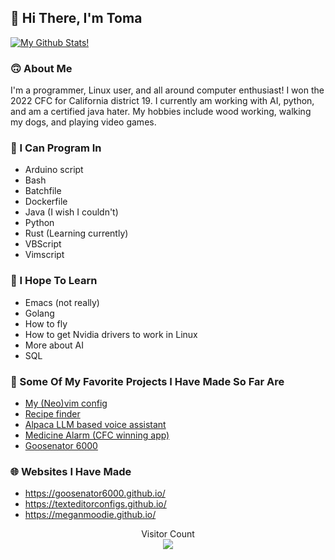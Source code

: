 ## 👋 Hi There, I'm Toma

[![My Github Stats!](https://github-readme-stats.vercel.app/api?username=Norok-The-Diablo)](https://github.com/anuraghazra/github-readme-stats)

### 🙃 About Me

I'm a programmer, Linux user, and all around computer enthusiast! I won the 2022 CFC for California district 19. I currently am working with AI, python, and am a certified java hater. My hobbies include wood working, walking my dogs, and playing video games.

### 💾 I Can Program In

* Arduino script
* Bash
* Batchfile
* Dockerfile
* Java (I wish I couldn't)
* Python
* Rust (Learning currently)
* VBScript
* Vimscript

### 📒 I Hope To Learn

* Emacs (not really)
* Golang
* How to fly
* How to get Nvidia drivers to work in Linux
* More about AI
* SQL

### 🌟 Some Of My Favorite Projects I Have Made So Far Are

* [My (Neo)vim config](https://github.com/Norok-The-Diablo/vimconfig)
* [Recipe finder](https://github.com/Norok-The-Diablo/recipefinder)
* [Alpaca LLM based voice assistant](https://github.com/Norok-The-Diablo/alpacavoiceassistant)
* [Medicine Alarm (CFC winning app)](https://github.com/Norok-The-Diablo/CodeForCongressApp)
* [Goosenator 6000](https://github.com/Norok-The-Diablo/goosenator)

### 🌐 Websites I Have Made

* <https://goosenator6000.github.io/>
* <https://texteditorconfigs.github.io/>
* <https://meganmoodie.github.io/>

<p align="center"> 
  Visitor Count<br>
  <img src="https://profile-counter.glitch.me/Norok-The-Diablo/count.svg" />
</p>
